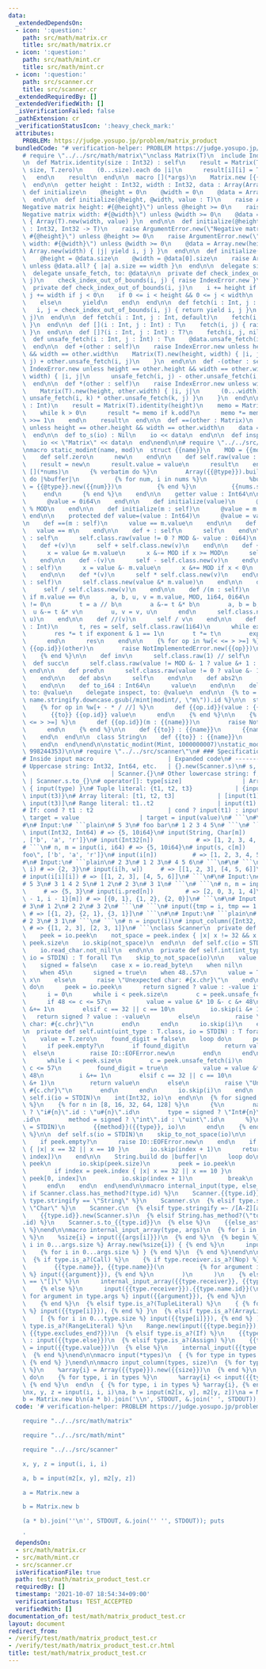 ```yaml
---
data:
  _extendedDependsOn:
  - icon: ':question:'
    path: src/math/matrix.cr
    title: src/math/matrix.cr
  - icon: ':question:'
    path: src/math/mint.cr
    title: src/math/mint.cr
  - icon: ':question:'
    path: src/scanner.cr
    title: src/scanner.cr
  _extendedRequiredBy: []
  _extendedVerifiedWith: []
  _isVerificationFailed: false
  _pathExtension: cr
  _verificationStatusIcon: ':heavy_check_mark:'
  attributes:
    PROBLEM: https://judge.yosupo.jp/problem/matrix_product
  bundledCode: "# verification-helper: PROBLEM https://judge.yosupo.jp/problem/matrix_product\n\
    # require \"../../src/math/matrix\"\nclass Matrix(T)\n  include Indexable(Array(T))\n\
    \n  def Matrix.identity(size : Int32) : self\n    result = Matrix(T).new(size,\
    \ size, T.zero)\n    (0...size).each do |i|\n      result[i][i] = T.new(1)\n \
    \   end\n    result\n  end\n\n  macro [](*args)\n    Matrix.new [{{args.splat}}]\n\
    \  end\n\n  getter height : Int32, width : Int32, data : Array(Array(T))\n\n \
    \ def initialize\n    @height = 0\n    @width = 0\n    @data = Array(Array(T)).new\n\
    \  end\n\n  def initialize(@height, @width, value : T)\n    raise ArgumentError.new(\"\
    Negative matrix height: #{@height}\") unless @height >= 0\n    raise ArgumentError.new(\"\
    Negative matrix width: #{@width}\") unless @width >= 0\n    @data = Array.new(height)\
    \ { Array(T).new(width, value) }\n  end\n\n  def initialize(@height, @width, &block\
    \ : Int32, Int32 -> T)\n    raise ArgumentError.new(\"Negative matrix height:\
    \ #{@height}\") unless @height >= 0\n    raise ArgumentError.new(\"Negative matrix\
    \ width: #{@width}\") unless @width >= 0\n    @data = Array.new(height) { |i|\
    \ Array.new(width) { |j| yield i, j } }\n  end\n\n  def initialize(@data : Array(Array(T)))\n\
    \    @height = @data.size\n    @width = @data[0].size\n    raise ArgumentError.new\
    \ unless @data.all? { |a| a.size == width }\n  end\n\n  delegate size, to: @data\n\
    \  delegate unsafe_fetch, to: @data\n\n  private def check_index_out_of_bounds(i,\
    \ j)\n    check_index_out_of_bounds(i, j) { raise IndexError.new }\n  end\n\n\
    \  private def check_index_out_of_bounds(i, j)\n    i += height if i < 0\n   \
    \ j += width if j < 0\n    if 0 <= i < height && 0 <= j < width\n      {i, j}\n\
    \    else\n      yield\n    end\n  end\n\n  def fetch(i : Int, j : Int, &)\n \
    \   i, j = check_index_out_of_bounds(i, j) { return yield i, j }\n    unsafe_fetch(i,\
    \ j)\n  end\n\n  def fetch(i : Int, j : Int, default)\n    fetch(i, j) { default\
    \ }\n  end\n\n  def [](i : Int, j : Int) : T\n    fetch(i, j) { raise IndexError.new\
    \ }\n  end\n\n  def []?(i : Int, j : Int) : T?\n    fetch(i, j, nil)\n  end\n\n\
    \  def unsafe_fetch(i : Int, j : Int) : T\n    @data.unsafe_fetch(i).unsafe_fetch(j)\n\
    \  end\n\n  def +(other : self)\n    raise IndexError.new unless height == other.height\
    \ && width == other.width\n    Matrix(T).new(height, width) { |i, j|\n      unsafe_fetch(i,\
    \ j) + other.unsafe_fetch(i, j)\n    }\n  end\n\n  def -(other : self)\n    raise\
    \ IndexError.new unless height == other.height && width == other.width\n    Matrix(T).new(height,\
    \ width) { |i, j|\n      unsafe_fetch(i, j) - other.unsafe_fetch(i, j)\n    }\n\
    \  end\n\n  def *(other : self)\n    raise IndexError.new unless width == other.height\n\
    \    Matrix(T).new(height, other.width) { |i, j|\n      (0...width).sum { |k|\
    \ unsafe_fetch(i, k) * other.unsafe_fetch(k, j) }\n    }\n  end\n\n  def **(k\
    \ : Int)\n    result = Matrix(T).identity(height)\n    memo = Matrix.new(data)\n\
    \    while k > 0\n      result *= memo if k.odd?\n      memo *= memo\n      k\
    \ >>= 1\n    end\n    result\n  end\n\n  def ==(other : Matrix)\n    return false\
    \ unless height == other.height && width == other.width\n    data == other.data\n\
    \  end\n\n  def to_s(io) : Nil\n    io << data\n  end\n\n  def inspect(io) : Nil\n\
    \    io << \"Matrix\" << data\n  end\nend\n\n# require \"../../src/math/mint\"\
    \nmacro static_modint(name, mod)\n  struct {{name}}\n    MOD = {{mod}}i64\n\n\
    \    def self.zero\n      new\n    end\n\n    def self.raw(value : Int64)\n  \
    \    result = new\n      result.value = value\n      result\n    end\n\n    macro\
    \ [](*nums)\n      {% verbatim do %}\n        Array({{@type}}).build({{nums.size}})\
    \ do |%buffer|\n          {% for num, i in nums %}\n            %buffer[{{i}}]\
    \ = {{@type}}.new({{num}})\n          {% end %}\n          {{nums.size}}\n   \
    \     end\n      {% end %}\n    end\n\n    getter value : Int64\n\n    def initialize\n\
    \      @value = 0i64\n    end\n\n    def initialize(value)\n      @value = value.to_i64\
    \ % MOD\n    end\n\n    def initialize(m : self)\n      @value = m.value\n   \
    \ end\n\n    protected def value=(value : Int64)\n      @value = value\n    end\n\
    \n    def ==(m : self)\n      value == m.value\n    end\n\n    def ==(m)\n   \
    \   value == m\n    end\n\n    def + : self\n      self\n    end\n\n    def -\
    \ : self\n      self.class.raw(value != 0 ? MOD &- value : 0i64)\n    end\n\n\
    \    def +(v)\n      self + self.class.new(v)\n    end\n\n    def +(m : self)\n\
    \      x = value &+ m.value\n      x &-= MOD if x >= MOD\n      self.class.raw(x)\n\
    \    end\n\n    def -(v)\n      self - self.class.new(v)\n    end\n\n    def -(m\
    \ : self)\n      x = value &- m.value\n      x &+= MOD if x < 0\n      self.class.raw(x)\n\
    \    end\n\n    def *(v)\n      self * self.class.new(v)\n    end\n\n    def *(m\
    \ : self)\n      self.class.new(value &* m.value)\n    end\n\n    def /(v)\n \
    \     self / self.class.new(v)\n    end\n\n    def /(m : self)\n      raise DivisionByZeroError.new\
    \ if m.value == 0\n      a, b, u, v = m.value, MOD, 1i64, 0i64\n      while b\
    \ != 0\n        t = a // b\n        a &-= t &* b\n        a, b = b, a\n      \
    \  u &-= t &* v\n        u, v = v, u\n      end\n      self.class.new(value &*\
    \ u)\n    end\n\n    def //(v)\n      self / v\n    end\n\n    def **(exponent\
    \ : Int)\n      t, res = self, self.class.raw(1i64)\n      while exponent > 0\n\
    \        res *= t if exponent & 1 == 1\n        t *= t\n        exponent >>= 1\n\
    \      end\n      res\n    end\n\n    {% for op in %w[< <= > >=] %}\n      def\
    \ {{op.id}}(other)\n        raise NotImplementedError.new({{op}})\n      end\n\
    \    {% end %}\n\n    def inv\n      self.class.raw(1) // self\n    end\n\n  \
    \  def succ\n      self.class.raw(value != MOD &- 1 ? value &+ 1 : 0i64)\n   \
    \ end\n\n    def pred\n      self.class.raw(value != 0 ? value &- 1 : MOD &- 1)\n\
    \    end\n\n    def abs\n      self\n    end\n\n    def abs2\n      self * self\n\
    \    end\n\n    def to_i64 : Int64\n      value\n    end\n\n    delegate to_s,\
    \ to: @value\n    delegate inspect, to: @value\n  end\n\n  {% to = (\"to_\" +\
    \ name.stringify.downcase.gsub(/mint|modint/, \"m\")).id %}\n\n  struct Int\n\
    \    {% for op in %w[+ - * / //] %}\n      def {{op.id}}(value : {{name}})\n \
    \       {{to}} {{op.id}} value\n      end\n    {% end %}\n\n    {% for op in %w[<\
    \ <= > >=] %}\n      def {{op.id}}(m : {{name}})\n        raise NotImplementedError.new({{op}})\n\
    \      end\n    {% end %}\n\n    def {{to}} : {{name}}\n      {{name}}.new(self)\n\
    \    end\n  end\n\n  class String\n    def {{to}} : {{name}}\n      {{name}}.new(self)\n\
    \    end\n  end\nend\n\nstatic_modint(Mint, 1000000007)\nstatic_modint(Mint2,\
    \ 998244353)\n\n# require \"../../src/scanner\"\n# ### Specifications\n#\n# ```plain\n\
    # Inside input macro                     | Expanded code\n# ---------------------------------------+---------------------------------------\n\
    # Uppercase string: Int32, Int64, etc.   | {}.new(Scanner.s)\n# s, c, i, iN, uN\
    \                        | Scanner.{}\n# Other lowercase string: f, big_i, etc.\
    \ | Scanner.s.to_{}\n# operator[]: type[size]                 | Array.new(input(size))\
    \ { input(type) }\n# Tuple literal: {t1, t2, t3}            | {input(t1), input(t2),\
    \ input(t3)}\n# Array literal: [t1, t2, t3]            | [input(t1), input(t2),\
    \ input(t3)]\n# Range literal: t1..t2                  | input(t1)..input(t2)\n\
    # If: cond ? t1 : t2                     | cond ? input(t1) : input(t2)\n# Assign:\
    \ target = value                 | target = input(value)\n# ```\n#\n# ### Examples\n\
    #\n# Input:\n# ```plain\n# 5 3\n# foo bar\n# 1 2 3 4 5\n# ```\n# ```\n# n, m =\
    \ input(Int32, Int64) # => {5, 10i64}\n# input(String, Char[m])     # => {\"foo\"\
    , ['b', 'a', 'r']}\n# input(Int32[n])            # => [1, 2, 3, 4, 5]\n# ```\n\
    # ```\n# n, m = input(i, i64) # => {5, 10i64}\n# input(s, c[m])       # => {\"\
    foo\", ['b', 'a', 'r']}\n# input(i[n])          # => [1, 2, 3, 4, 5]\n# ```\n\
    #\n# Input:\n# ```plain\n# 2 3\n# 1 2 3\n# 4 5 6\n# ```\n#\n# ```\n# h, w = input(i,\
    \ i) # => {2, 3}\n# input(i[h, w])     # => [[1, 2, 3], [4, 5, 6]]\n# ```\n# ```\n\
    # input(i[i][i]) # => [[1, 2, 3], [4, 5, 6]]\n# ```\n#\n# Input:\n# ```plain\n\
    # 5 3\n# 3 1 4 2 5\n# 1 2\n# 2 3\n# 3 1\n# ```\n# ```\n# n, m = input(i, i)  \
    \     # => {5, 3}\n# input(i.pred[n])         # => [2, 0, 3, 1, 4]\n# input({i\
    \ - 1, i - 1}[m]) # => [{0, 1}, {1, 2}, {2, 0}]\n# ```\n#\n# Input:\n# ```plain\n\
    # 3\n# 1 2\n# 2 2\n# 3 2\n# ```\n# ```\n# input({tmp = i, tmp == 1 ? i : i.pred}[i])\
    \ # => [{1, 2}, {2, 1}, {3, 1}]\n# ```\n#\n# Input:\n# ```plain\n# 3\n# 1 2\n\
    # 2 3\n# 3 1\n# ```\n# ```\n# n = input(i)\n# input_column({Int32, Int32}, n)\
    \ # => {[1, 2, 3], [2, 3, 1]}\n# ```\nclass Scanner\n  private def self.skip_to_not_space(io)\n\
    \    peek = io.peek\n    not_space = peek.index { |x| x != 32 && x != 10 } ||\
    \ peek.size\n    io.skip(not_space)\n  end\n\n  def self.c(io = STDIN)\n    skip_to_not_space(io)\n\
    \    io.read_char.not_nil!\n  end\n\n  private def self.int(int_type : T.class,\
    \ io = STDIN) : T forall T\n    skip_to_not_space(io)\n\n    value = T.zero\n\
    \    signed = false\n    case x = io.read_byte\n    when nil\n      raise IO::EOFError.new\n\
    \    when 45\n      signed = true\n    when 48..57\n      value = T.new 48 &-\
    \ x\n    else\n      raise \"Unexpected char: #{x.chr}\"\n    end\n\n    loop\
    \ do\n      peek = io.peek\n      return signed ? value : -value if peek.empty?\n\
    \      i = 0\n      while i < peek.size\n        c = peek.unsafe_fetch(i)\n  \
    \      if 48 <= c <= 57\n          value = value &* 10 &- c &+ 48\n          i\
    \ &+= 1\n        elsif c == 32 || c == 10\n          io.skip(i &+ 1)\n       \
    \   return signed ? value : -value\n        else\n          raise \"Unexpected\
    \ char: #{c.chr}\"\n        end\n      end\n      io.skip(i)\n    end\n  end\n\
    \n  private def self.uint(uint_type : T.class, io = STDIN) : T forall T\n    skip_to_not_space(io)\n\
    \    value = T.zero\n    found_digit = false\n    loop do\n      peek = io.peek\n\
    \      if peek.empty?\n        if found_digit\n          return value\n      \
    \  else\n          raise IO::EOFError.new\n        end\n      end\n      i = 0\n\
    \      while i < peek.size\n        c = peek.unsafe_fetch(i)\n        if 48 <=\
    \ c <= 57\n          found_digit = true\n          value = value &* 10 &+ c &-\
    \ 48\n          i &+= 1\n        elsif c == 32 || c == 10\n          io.skip(i\
    \ &+ 1)\n          return value\n        else\n          raise \"Unexpected char:\
    \ #{c.chr}\"\n        end\n      end\n      io.skip(i)\n    end\n  end\n\n  def\
    \ self.i(io = STDIN)\n    int(Int32, io)\n  end\n\n  {% for signed in [true, false]\
    \ %}\n    {% for n in [8, 16, 32, 64, 128] %}\n      {%\n        name = signed\
    \ ? \"i#{n}\".id : \"u#{n}\".id\n        type = signed ? \"Int#{n}\".id : \"UInt#{n}\"\
    .id\n        method = signed ? \"int\".id : \"uint\".id\n      %}\n      def self.{{name}}(io\
    \ = STDIN)\n        {{method}}({{type}}, io)\n      end\n    {% end %}\n  {% end\
    \ %}\n\n  def self.s(io = STDIN)\n    skip_to_not_space(io)\n\n    peek = io.peek\n\
    \    if peek.empty?\n      raise IO::EOFError.new\n    end\n    if index = peek.index\
    \ { |x| x == 32 || x == 10 }\n      io.skip(index + 1)\n      return String.new(peek[0,\
    \ index])\n    end\n\n    String.build do |buffer|\n      loop do\n        buffer.write\
    \ peek\n        io.skip(peek.size)\n        peek = io.peek\n        break if peek.empty?\n\
    \        if index = peek.index { |x| x == 32 || x == 10 }\n          buffer.write\
    \ peek[0, index]\n          io.skip(index + 1)\n          break\n        end\n\
    \      end\n    end\n  end\nend\n\nmacro internal_input(type, else_ast)\n  {%\
    \ if Scanner.class.has_method?(type.id) %}\n    Scanner.{{type.id}}\n  {% elsif\
    \ type.stringify == \"String\" %}\n    Scanner.s\n  {% elsif type.stringify ==\
    \ \"Char\" %}\n    Scanner.c\n  {% elsif type.stringify =~ /[A-Z][a-z0-9_]*/ %}\n\
    \    {{type.id}}.new(Scanner.s)\n  {% elsif String.has_method?(\"to_#{type}\"\
    .id) %}\n    Scanner.s.to_{{type.id}}\n  {% else %}\n    {{else_ast}}\n  {% end\
    \ %}\nend\n\nmacro internal_input_array(type, args)\n  {% for i in 0...args.size\
    \ %}\n    %size{i} = input({{args[i]}})\n  {% end %}\n  {% begin %}\n    {% for\
    \ i in 0...args.size %} Array.new(%size{i}) { {% end %}\n      input({{type.id}})\n\
    \    {% for i in 0...args.size %} } {% end %}\n  {% end %}\nend\n\nmacro input(type)\n\
    \  {% if type.is_a?(Call) %}\n    {% if type.receiver.is_a?(Nop) %}\n      internal_input(\n\
    \        {{type.name}}, {{type.name}}(\n          {% for argument in type.args\
    \ %} input({{argument}}), {% end %}\n        )\n      )\n    {% elsif type.name.stringify\
    \ == \"[]\" %}\n      internal_input_array({{type.receiver}}, {{type.args}})\n\
    \    {% else %}\n      input({{type.receiver}}).{{type.name.id}}(\n        {%\
    \ for argument in type.args %} input({{argument}}), {% end %}\n      ) {{type.block}}\n\
    \    {% end %}\n  {% elsif type.is_a?(TupleLiteral) %}\n    { {% for i in 0...type.size\
    \ %} input({{type[i]}}), {% end %} }\n  {% elsif type.is_a?(ArrayLiteral) %}\n\
    \    [ {% for i in 0...type.size %} input({{type[i]}}), {% end %} ]\n  {% elsif\
    \ type.is_a?(RangeLiteral) %}\n    Range.new(input({{type.begin}}), input({{type.end}}),\
    \ {{type.excludes_end?}})\n  {% elsif type.is_a?(If) %}\n    {{type.cond}} ? input({{type.then}})\
    \ : input({{type.else}})\n  {% elsif type.is_a?(Assign) %}\n    {{type.target}}\
    \ = input({{type.value}})\n  {% else %}\n    internal_input({{type.id}}, {{type.id}})\n\
    \  {% end %}\nend\n\nmacro input(*types)\n  { {% for type in types %} input({{type}}),\
    \ {% end %} }\nend\n\nmacro input_column(types, size)\n  {% for type, i in types\
    \ %}\n    %array{i} = Array({{type}}).new({{size}})\n  {% end %}\n  {{size}}.times\
    \ do\n    {% for type, i in types %}\n      %array{i} << input({{type}})\n   \
    \ {% end %}\n  end\n  { {% for type, i in types %} %array{i}, {% end %} }\nend\n\
    \nx, y, z = input(i, i, i)\na, b = input(m2[x, y], m2[y, z])\na = Matrix.new a\n\
    b = Matrix.new b\n(a * b).join('\\n', STDOUT, &.join(' ', STDOUT)); puts\n"
  code: '# verification-helper: PROBLEM https://judge.yosupo.jp/problem/matrix_product

    require "../../src/math/matrix"

    require "../../src/math/mint"

    require "../../src/scanner"

    x, y, z = input(i, i, i)

    a, b = input(m2[x, y], m2[y, z])

    a = Matrix.new a

    b = Matrix.new b

    (a * b).join(''\n'', STDOUT, &.join('' '', STDOUT)); puts

    '
  dependsOn:
  - src/math/matrix.cr
  - src/math/mint.cr
  - src/scanner.cr
  isVerificationFile: true
  path: test/math/matrix_product_test.cr
  requiredBy: []
  timestamp: '2021-10-07 18:54:34+09:00'
  verificationStatus: TEST_ACCEPTED
  verifiedWith: []
documentation_of: test/math/matrix_product_test.cr
layout: document
redirect_from:
- /verify/test/math/matrix_product_test.cr
- /verify/test/math/matrix_product_test.cr.html
title: test/math/matrix_product_test.cr
---
```

